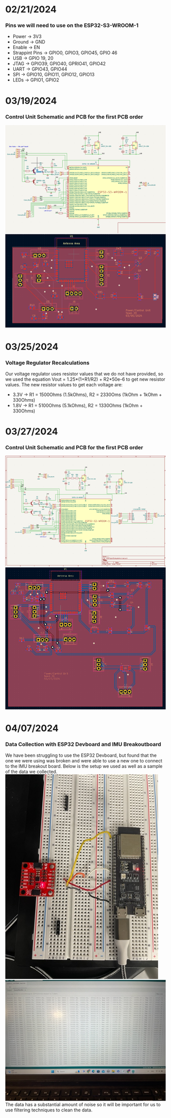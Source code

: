 # 02/21/2024
### Pins we will need to use on the ESP32-S3-WROOM-1
* Power -> 3V3
* Ground -> GND
* Enable -> EN
* Strappint Pins -> GPIO0, GPIO3, GPIO45, GPIO 46
* USB -> GPIO 19, 20
* JTAG -> GPIO39, GPIO40, GPRIO41, GPIO42
* UART -> GPIO43, GPIO44
* SPI -> GPIO10, GPIO11, GPIO12, GPIO13
* LEDs -> GPIO1, GPIO2

# 03/19/2024
### Control Unit Schematic and PCB for the first PCB order
![](Control_Unit_Schematic1.png)
![](Control_Unit_PCB1.png)

# 03/25/2024
### Voltage Regulator Recalculations
Our voltage regulator uses resistor values that we do not have provided, so we used the equation Vout = 1.25*(1+R1/R2) + R2*50e-6 to get new resistor values. The new resistor values to get each voltage are:
* 3.3V -> R1 = 1500Ohms (1.5kOhms), R2 = 2330Oms (1kOhm + 1kOhm + 330Ohms)
* 1.8V -> R1 = 5100Ohms (5.1kOhms), R2 = 1330Ohms (1kOhm + 330Ohms)

# 03/27/2024
### Control Unit Schematic and PCB for the first PCB order
![](Control_Unit_Schematic2.png)
![](Control_Unit_PCB2.png)

# 04/07/2024
### Data Collection with ESP32 Devboard and IMU Breakoutboard
We have been struggling to use the ESP32 Devboard, but found that the one we were using was broken and were able to use a new one to connect to the IMU breakout board. Below is the setup we used as well as a sample of the data we collected.
![](devboard_breakout_setup.jpg)
![](sample_data.jpg)<br />
The data has a substantial amount of noise so it will be important for us to use filtering techniques to clean the data.
